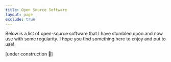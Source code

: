 ```yaml
---
title: Open Source Software
layout: page
exclude: true
---
```

Below is a list of open-source software that I have stumbled upon and now use with some regularity. I hope you find something here to enjoy and put to use!

[under construction 👷‍]
